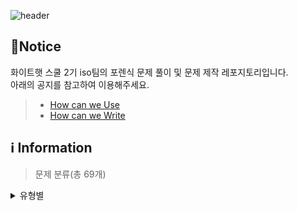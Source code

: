 ![header](https://capsule-render.vercel.app/api?type=venom&color=auto&desc=WHS%20School2_Iso%20team&text=Forensic%20GitHub%20&fontSize=35&height=250&fontColor=black)

## 📃Notice
화이트햇 스쿨 2기 iso팀의 포렌식 문제 풀이 및 문제 제작 레포지토리입니다.
<br>아래의 공지를 참고하여 이용해주세요.
> * [How can we Use](https://github.com/whs2iso/Forensic/discussions/1#discussion-6628249)
> * [How can we Write](https://github.com/whs2iso/Forensic/discussions/2#discussion-6628251)
  
## ℹ️ Information

> 문제 분류(총 69개)

  <details> <summary>유형별</summary> 
    
    > ### disk_forensics
    > 윈도우 / 맥 / 리눅스 / 디스크복구
    
    > ### memory_forensics
    > RAM
    
    > ### mobile_forensics
    > 패킷
    
    > ### multimedia_forensics
    > 안드로이드
    
    > ### network_forensics
    > 스태가노그래피 / 파일시그니처
    
    > ### other_forensics
    > 암호
    
    > ### system_forensics
    > 암호ㅤ
    </details>
  
  <details> 
    <summary>출제 사이트</summary>
    
    > ### Dreamhack
    > 윈도우 / 맥 / 리눅스 / 디스크복구
    
    > ### Suninatas
    > 윈도우 / 맥 / 리눅스 / 디스크복구
    
    > ### H4CKING GAME
    > 윈도우 / 맥 / 리눅스 / 디스크복구
    
    > ### SANS CTF
    > 윈도우 / 맥 / 리눅스 / 디스크복구
    
    > ### xcz
    > 윈도우 / 맥 / 리눅스 / 디스크복구
    
    > ### DFC - 2021
    > RAM
    
    > ### DFC - 2022
    > 패킷
    
    > ### DFC - 2023
    > 안드로이드
    
    > ### root me
    > 스태가노그래피 / 파일시그니처
    
    > ### DFRWS - 2021
    > 암호
    
    > ### 디지털 범인을 찾아라 - 2023
    > 암호ㅤ
    </details>

> 난이도

## 👪 composition (24.05~06)
> 멘토
- 문현지 멘토님
> PL
- 이세영 PL님 
> 팀원
- 김경민 / 김서영 / 류나연 / 박혜미 / 윤지원 / 심주완 / 허은정
